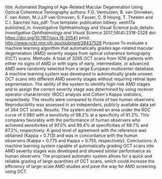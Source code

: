 title: Automated Staging of Age-Related Macular Degeneration Using Optical Coherence Tomography
authors: F.G. Venhuizen, B. van Ginneken, F. van Asten, M.J.J.P van Grinsven, S. Fauser, C. B Hoyng, T. Theelen and C.I. Sánchez
has_pdf: True
template: publication
bibkey: venh17a
published_in: Investigative Ophthalmology and Visual Science
pub_details: <i>Investigative Ophthalmology and Visual Science</i> 2017;58(4):2318-2328
doi: https://doi.org/10.1167/iovs.16-20541
pmid: http://www.ncbi.nlm.nih.gov/pubmed/28437528
Purpose To evaluate a machine learning algorithm that automatically grades age-related macular degeneration (AMD) severity stages from optical coherence tomography (OCT) scans. Methods: A total of 3265 OCT scans from 1016 patients with either no signs of AMD or with signs of early, intermediate, or advanced AMD were randomly selected from a large European multicenter database. A machine learning system was developed to automatically grade unseen OCT scans into different AMD severity stages without requiring retinal layer segmentation. The ability of the system to identify high-risk AMD stages and to assign the correct severity stage was determined by using receiver operator characteristic (ROC) analysis and Cohen's Kappa statistics, respectively. The results were compared to those of two human observers. Reproducibility was assessed in an independent, publicly available data set of 384 OCT scans. Results: The system achieved an area under the ROC curve of 0.980 with a sensitivity of 98.2% at a specificity of 91.2%. This compares favorably with the performance of human observers who achieved sensitivities of 97.0% and 99.4% at specificities of 89.7% and 87.2%, respectively. A good level of agreement with the reference was obtained (Kappa = 0.713) and was in concordance with the human observers (Kappa = 0.775 and Kappa = 0.755, respectively). Conclusions: A machine learning system capable of automatically grading OCT scans into AMD severity stages was developed and showed similar performance as human observers. The proposed automatic system allows for a quick and reliable grading of large quantities of OCT scans, which could increase the efficiency of large-scale AMD studies and pave the way for AMD screening using OCT.

